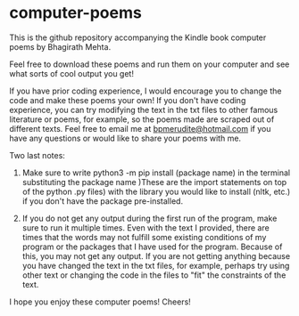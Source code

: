 # computer-poems
This is the github repository accompanying the Kindle book computer poems by Bhagirath Mehta. 

Feel free to download these poems and run them on your computer and see what sorts of cool output you get! 

If you have prior coding experience, I would encourage you to change the code and make these poems your own! If you don't have coding experience, you can try modifying the text in the txt files to other famous literature or poems, for example, so the poems made are scraped out of different texts. Feel free to email me at bpmerudite@hotmail.com if you have any questions or would like to share your poems with me.

Two last notes: 

1) Make sure to write python3 -m pip install (package name) in the terminal substituting the package name )These are the import statements on top of the python .py files) with the library you would like to install (nltk, etc.) if you don't have the package pre-installed. 

2) If you do not get any output during the first run of the program, make sure to run it multiple times. Even with the text I provided, there are times that the words may not fulfill some existing conditions of my program or the packages that I have used for the program. Because of this, you may not get any output. If you are not getting anything because you have changed the text in the txt files, for example, perhaps try using other text or changing the code in the files to "fit" the constraints of the text.

I hope you enjoy these computer poems! Cheers!
